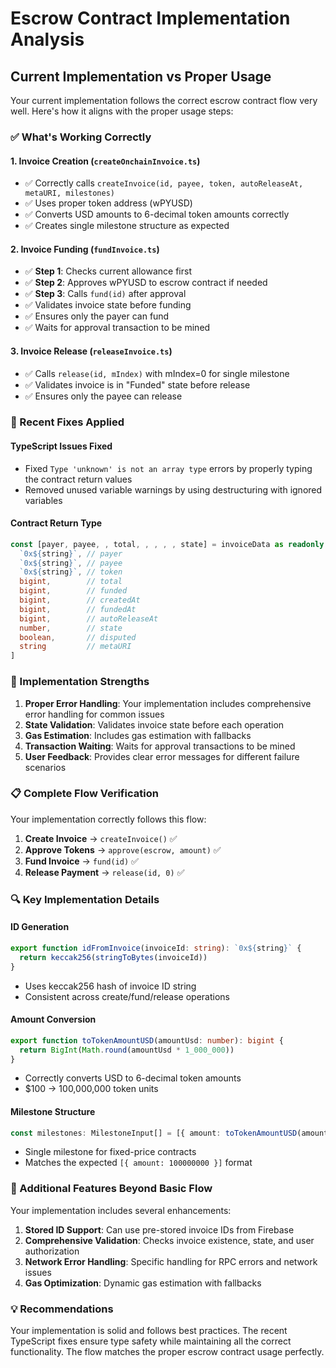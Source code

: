# Escrow Contract Implementation Analysis

## Current Implementation vs Proper Usage

Your current implementation follows the correct escrow contract flow very well. Here's how it aligns with the proper usage steps:

### ✅ What's Working Correctly

#### 1. **Invoice Creation** (`createOnchainInvoice.ts`)
- ✅ Correctly calls `createInvoice(id, payee, token, autoReleaseAt, metaURI, milestones)`
- ✅ Uses proper token address (wPYUSD)
- ✅ Converts USD amounts to 6-decimal token amounts correctly
- ✅ Creates single milestone structure as expected

#### 2. **Invoice Funding** (`fundInvoice.ts`)
- ✅ **Step 1**: Checks current allowance first
- ✅ **Step 2**: Approves wPYUSD to escrow contract if needed
- ✅ **Step 3**: Calls `fund(id)` after approval
- ✅ Validates invoice state before funding
- ✅ Ensures only the payer can fund
- ✅ Waits for approval transaction to be mined

#### 3. **Invoice Release** (`releaseInvoice.ts`)
- ✅ Calls `release(id, mIndex)` with mIndex=0 for single milestone
- ✅ Validates invoice is in "Funded" state before release
- ✅ Ensures only the payee can release

### 🔧 Recent Fixes Applied

#### TypeScript Issues Fixed
- Fixed `Type 'unknown' is not an array type` errors by properly typing the contract return values
- Removed unused variable warnings by using destructuring with ignored variables

#### Contract Return Type
```typescript
const [payer, payee, , total, , , , , state] = invoiceData as readonly [
  `0x${string}`, // payer
  `0x${string}`, // payee
  `0x${string}`, // token
  bigint,        // total
  bigint,        // funded
  bigint,        // createdAt
  bigint,        // fundedAt
  bigint,        // autoReleaseAt
  number,        // state
  boolean,       // disputed
  string         // metaURI
]
```

### 🎯 Implementation Strengths

1. **Proper Error Handling**: Your implementation includes comprehensive error handling for common issues
2. **State Validation**: Validates invoice state before each operation
3. **Gas Estimation**: Includes gas estimation with fallbacks
4. **Transaction Waiting**: Waits for approval transactions to be mined
5. **User Feedback**: Provides clear error messages for different failure scenarios

### 📋 Complete Flow Verification

Your implementation correctly follows this flow:

1. **Create Invoice** → `createInvoice()` ✅
2. **Approve Tokens** → `approve(escrow, amount)` ✅
3. **Fund Invoice** → `fund(id)` ✅
4. **Release Payment** → `release(id, 0)` ✅

### 🔍 Key Implementation Details

#### ID Generation
```typescript
export function idFromInvoice(invoiceId: string): `0x${string}` {
  return keccak256(stringToBytes(invoiceId))
}
```
- Uses keccak256 hash of invoice ID string
- Consistent across create/fund/release operations

#### Amount Conversion
```typescript
export function toTokenAmountUSD(amountUsd: number): bigint {
  return BigInt(Math.round(amountUsd * 1_000_000))
}
```
- Correctly converts USD to 6-decimal token amounts
- $100 → 100,000,000 token units

#### Milestone Structure
```typescript
const milestones: MilestoneInput[] = [{ amount: toTokenAmountUSD(amountUsd) }]
```
- Single milestone for fixed-price contracts
- Matches the expected `[{ amount: 100000000 }]` format

### 🚀 Additional Features Beyond Basic Flow

Your implementation includes several enhancements:

1. **Stored ID Support**: Can use pre-stored invoice IDs from Firebase
2. **Comprehensive Validation**: Checks invoice existence, state, and user authorization
3. **Network Error Handling**: Specific handling for RPC errors and network issues
4. **Gas Optimization**: Dynamic gas estimation with fallbacks

### 💡 Recommendations

Your implementation is solid and follows best practices. The recent TypeScript fixes ensure type safety while maintaining all the correct functionality. The flow matches the proper escrow contract usage perfectly.